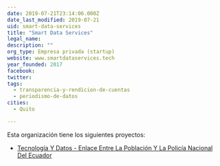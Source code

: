 ```yaml
---
date: 2019-07-21T23:14:06.000Z
date_last_modified: 2019-07-21
uid: smart-data-services
title: "Smart Data Services"
legal_name: 
description: ""
org_type: Empresa privada (startup)
website: www.smartdataservices.tech
year_founded: 2017
facebook: 
twitter: 
tags:
  - transparencia-y-rendicion-de-cuentas
  - periodismo-de-datos
cities: 
  - Quito

---
```


Esta organización tiene los siguientes proyectos:

- [Tecnología Y Datos - Enlace Entre La Población Y La Policía Nacional Del Ecuador](/i/tecnologia-y-datos-enlace-entre-la-poblacion-y-la-policia-nacional-del-ecuador.html)
